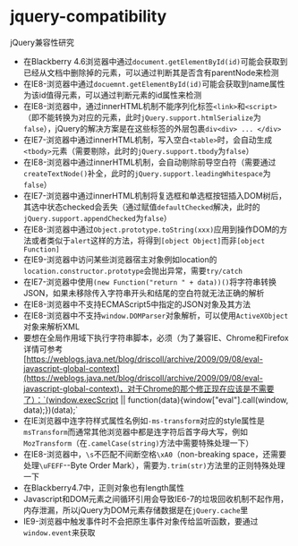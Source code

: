 jquery-compatibility
====================

jQuery兼容性研究

- 在Blackberry 4.6浏览器中通过`document.getElementById(id)`可能会获取到已经从文档中删除掉的元素，可以通过判断其是否含有parentNode来检测
- 在IE8-浏览器中通过`docuemnt.getElementById(id)`可能会获取到name属性为该id值得元素，可以通过判断元素的id属性来检测
- 在IE8-浏览器中，通过innerHTML机制不能序列化标签`<link>`和`<script>`（即不能转换为对应的元素，此时`jQuery.support.htmlSerialize`为`false`），jQuery的解决方案是在这些标签的外层包裹`div<div> ... </div>`
- 在IE7-浏览器中通过innerHTML机制，写入空白`<table>`时，会自动生成`<tbody>`元素（需要剔除，此时的`jQuery.support.tbody`为`false`）
- 在IE8-浏览器中通过innerHTML机制，会自动剔除前导空白符（需要通过`createTextNode()`补全，此时的`jQuery.support.leadingWhitespace`为`false`）
- 在IE7-浏览器中通过innerHTML机制将复选框和单选框按钮插入DOM树后，其选中状态checked会丢失（通过赋值`defaultChecked`解决，此时的`jQuery.support.appendChecked`为`false`）
- 在IE8-浏览器中通过`Object.prototype.toString(xxx)`应用到操作DOM的方法或者类似于`alert`这样的方法，将得到`[object Object]`而非`[object Function]`
- 在IE9-浏览器中访问某些浏览器宿主对象例如location的`location.constructor.prototype`会抛出异常，需要`try/catch`
- 在IE7-浏览器中使用`(new Function("return " + data))()`将字符串转换JSON，如果未移除传入字符串开头和结尾的空白符就无法正确的解析
- 在IE8-浏览器中不支持ECMAScript5中指定的JSON对象及其方法
- 在IE8-浏览器中不支持`window.DOMParser`对象解析，可以使用`ActiveXObject`对象来解析XML
- 要想在全局作用域下执行字符串脚本，必须（为了兼容IE、Chrome和Firefox详情可参考[https://weblogs.java.net/blog/driscoll/archive/2009/09/08/eval-javascript-global-context](https://weblogs.java.net/blog/driscoll/archive/2009/09/08/eval-javascript-global-context)，对于Chrome的那个修正现在应该是不需要了）：`(window.execScript || function(data){window["eval"].call(window, data);})(data);`
- 在IE浏览器中连字符样式属性名例如`-ms-transform`对应的style属性是`msTransform`而通常其他浏览器中都是连字符后首字母大写，例如`MozTransform`（在`.camelCase(string)`方法中需要特殊处理一下）
- 在IE8-浏览器中，`\s`不匹配不间断空格`\xA0`（non-breaking space，还需要处理`\uFEFF`--Byte Order Mark），需要为`.trim(str)`方法里的正则特殊处理一下
- 在Blackberry4.7中，正则对象也有length属性
- Javascript和DOM元素之间循环引用会导致IE6-7的垃圾回收机制不起作用，内存泄漏，所以jQuery为DOM元素存储数据是在`jQuery.cache`里
- IE9-浏览器中触发事件时不会把原生事件对象传给监听函数，要通过`window.event`来获取
